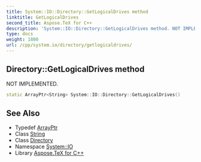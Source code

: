```yaml
---
title: System::IO::Directory::GetLogicalDrives method
linktitle: GetLogicalDrives
second_title: Aspose.TeX for C++
description: 'System::IO::Directory::GetLogicalDrives method. NOT IMPLEMENTED in C++.'
type: docs
weight: 1800
url: /cpp/system.io/directory/getlogicaldrives/
---
```

## Directory::GetLogicalDrives method


NOT IMPLEMENTED.

```cpp
static ArrayPtr<String> System::IO::Directory::GetLogicalDrives()
```


## See Also

* Typedef [ArrayPtr](../../../system/arrayptr/)
* Class [String](../../../system/string/)
* Class [Directory](../)
* Namespace [System::IO](../../)
* Library [Aspose.TeX for C++](../../../)
